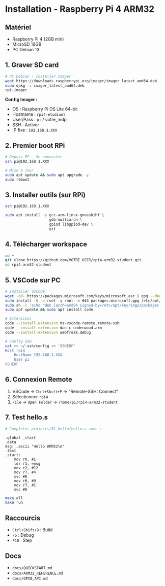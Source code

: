 # Installation - Raspberry Pi 4 ARM32

## Matériel
- Raspberry Pi 4 (2GB min)
- MicroSD 16GB
- PC Debian 13

## 1. Graver SD card

```bash
# PC Debian - Installer Imager
wget https://downloads.raspberrypi.org/imager/imager_latest_amd64.deb
sudo dpkg -i imager_latest_amd64.deb
rpi-imager
```

**Config Imager :**
- OS : Raspberry Pi OS Lite 64-bit
- Hostname : `rpi4-etudiant`
- User/Pass : `pi` / votre_mdp
- SSH : Activer
- IP fixe : `192.168.1.XXX`

## 2. Premier boot RPi

```bash
# Depuis PC - Se connecter
ssh pi@192.168.1.XXX

# Mise à jour
sudo apt update && sudo apt upgrade -y
sudo reboot
```

## 3. Installer outils (sur RPi)

```bash
ssh pi@192.168.1.XXX

sudo apt install -y gcc-arm-linux-gnueabihf \
                    gdb-multiarch \
                    gpiod libgpiod-dev \
                    git
```

## 4. Télécharger workspace

```bash
cd ~
git clone https://github.com/VOTRE_USER/rpi4-arm32-student.git
cd rpi4-arm32-student
```

## 5. VSCode sur PC

```bash
# Installer VSCode
wget -qO- https://packages.microsoft.com/keys/microsoft.asc | gpg --dearmor > packages.microsoft.gpg
sudo install -D -o root -g root -m 644 packages.microsoft.gpg /etc/apt/keyrings/packages.microsoft.gpg
sudo sh -c 'echo "deb [arch=amd64 signed-by=/etc/apt/keyrings/packages.microsoft.gpg] https://packages.microsoft.com/repos/code stable main" > /etc/apt/sources.list.d/vscode.list'
sudo apt update && sudo apt install code

# Extensions
code --install-extension ms-vscode-remote.remote-ssh
code --install-extension dan-c-underwood.arm
code --install-extension webfreak.debug

# Config SSH
cat >> ~/.ssh/config << 'SSHEOF'
Host rpi4
    HostName 192.168.1.XXX
    User pi
SSHEOF
```

## 6. Connexion Remote

1. VSCode → `Ctrl+Shift+P` → "Remote-SSH: Connect"
2. Sélectionner `rpi4`
3. `File` → `Open Folder` → `/home/pi/rpi4-arm32-student`

## 7. Test hello.s

```bash
# Compléter projects/01_hello/hello.s avec :
```

```arm
.global _start
.data
msg: .ascii "Hello ARM32\n"
.text
_start:
    mov r0, #1
    ldr r1, =msg
    mov r2, #12
    mov r7, #4
    svc #0
    mov r0, #0
    mov r7, #1
    svc #0
```

```bash
make all
make run
```

## Raccourcis
- `Ctrl+Shift+B` : Build
- `F5` : Debug
- `F10` : Step

## Docs
- `docs/QUICKSTART.md`
- `docs/ARM32_REFERENCE.md`
- `docs/GPIO_API.md`
